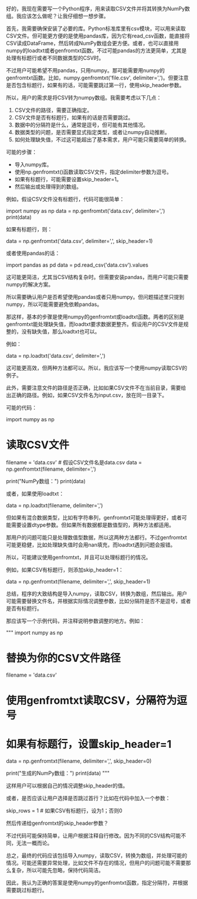 好的，我现在需要写一个Python程序，用来读取CSV文件并将其转换为NumPy数组。我应该怎么做呢？让我仔细想一想步骤。

首先，我需要确保安装了必要的库。Python标准库里有csv模块，可以用来读取CSV文件。但可能更方便的是使用pandas库，因为它有read_csv函数，能直接将CSV读成DataFrame，然后转成NumPy数组会更方便。或者，也可以直接用numpy的loadtxt或者genfromtxt函数。不过可能pandas的方法更简单，尤其是处理有标题行或者不同数据类型的CSV时。

不过用户可能希望不用pandas，只用numpy。那可能需要用numpy的genfromtxt函数。比如，numpy.genfromtxt('file.csv', delimiter=',')。但要注意是否包含标题行，如果有的话，可能需要跳过第一行，使用skip_header参数。

所以，用户的需求是将CSV转为numpy数组。我需要考虑以下几点：

1. CSV文件的路径，需要正确指定。
2. CSV文件是否有标题行，如果有的话是否需要跳过。
3. 数据中的分隔符是什么，通常是逗号，但可能有其他情况。
4. 数据类型的问题，是否需要显式指定类型，或者让numpy自动推断。
5. 如何处理缺失值，不过这可能超出了基本需求，用户可能只需要简单的转换。

可能的步骤：

- 导入numpy库。
- 使用np.genfromtxt()函数读取CSV文件，指定delimiter参数为逗号。
- 如果有标题行，可能需要设置skip_header=1。
- 然后输出或处理得到的数组。

例如，假设CSV文件没有标题行，代码可能很简单：

import numpy as np
data = np.genfromtxt('data.csv', delimiter=',')
print(data)

如果有标题行，则：

data = np.genfromtxt('data.csv', delimiter=',', skip_header=1)

或者使用pandas的话：

import pandas as pd
data = pd.read_csv('data.csv').values

这可能更简洁，尤其当CSV结构复杂时。但需要安装pandas，而用户可能只需要numpy的解决方案。

所以需要确认用户是否希望使用pandas或者只用numpy。但问题描述里只提到numpy，所以可能需要避免依赖pandas。

那这样，基本的步骤是使用numpy的genfromtxt或loadtxt函数。两者的区别是genfromtxt能处理缺失值，而loadtxt要求数据更整齐。假设用户的CSV文件是规整的，没有缺失值，那么loadtxt也可以。

例如：

data = np.loadtxt('data.csv', delimiter=',')

这可能更高效，但两种方法都可以。所以，我应该写一个使用numpy读取CSV的例子。

此外，需要注意文件的路径是否正确，比如如果CSV文件不在当前目录，需要给出正确的路径。例如，如果CSV文件名为input.csv，放在同一目录下。

可能的代码：

import numpy as np

# 读取CSV文件
filename = 'data.csv'  # 假设CSV文件名是data.csv
data = np.genfromtxt(filename, delimiter=',')

print("NumPy数组：")
print(data)

或者，如果使用loadtxt：

data = np.loadtxt(filename, delimiter=',')

但如果有混合数据类型，比如有字符串列，genfromtxt可能处理得更好，或者可能需要设置dtype参数。但如果所有数据都是数值型的，两种方法都适用。

那用户的问题可能只是处理数值型数据，所以这两种方法都行。不过genfromtxt可能更稳健，比如处理缺失值时会用nan填充，而loadtxt遇到问题会报错。

所以，可能建议使用genfromtxt，并且可以处理标题行的情况。

例如，如果CSV有标题行，则添加skip_header=1：

data = np.genfromtxt(filename, delimiter=',', skip_header=1)

总结，程序的大致结构是导入numpy，读取CSV，转换为数组，然后输出。用户可能需要替换文件名，并根据实际情况调整参数，比如分隔符是否不是逗号，或者是否有标题行。

那应该写一个示例代码，并注释说明参数调整的地方。例如：

"""
import numpy as np

# 替换为你的CSV文件路径
filename = 'data.csv'

# 使用genfromtxt读取CSV，分隔符为逗号
# 如果有标题行，设置skip_header=1
data = np.genfromtxt(filename, delimiter=',', skip_header=0)

print("生成的NumPy数组：")
print(data)
"""

这样用户可以根据自己的情况调整skip_header的值。

或者，是否应该让用户选择是否跳过首行？比如在代码中加入一个参数：

skip_rows = 1  # 如果CSV有标题行，设为1；否则0

然后传递给genfromtxt的skip_header参数？

不过代码可能保持简单，让用户根据注释自行修改。因为不同的CSV结构可能不同，无法一概而论。

总之，最终的代码应该包括导入numpy，读取CSV，转换为数组，并处理可能的情况。可能还需要异常处理，比如文件不存在的情况，但用户的问题可能不需要那么复杂，所以可能先忽略，保持代码简洁。

因此，我认为正确的答案是使用numpy的genfromtxt函数，指定分隔符，并根据需要跳过标题行。
